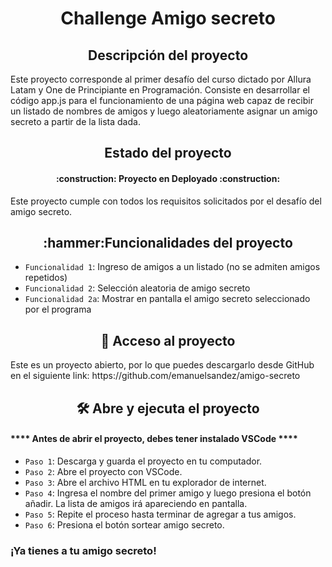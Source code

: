 <h1 align="center"> Challenge Amigo secreto </h1>

<h2 align="center"> Descripción del proyecto </h2>
Este proyecto corresponde al primer desafío del curso dictado por Allura Latam y One de Principiante en Programación. Consiste en desarrollar el código app.js para el funcionamiento de una página web capaz de recibir un listado de nombres de amigos y luego aleatoriamente asignar un amigo secreto a partir de la lista dada.

<h2 align="center"> Estado del proyecto </h2>
<h4 align="center"> :construction: Proyecto en Deployado :construction: </h4>
Este proyecto cumple con todos los requisitos solicitados por el desafío del amigo secreto.

<h2 align="center"> :hammer:Funcionalidades del proyecto </h2>

- `Funcionalidad 1`: Ingreso de amigos a un listado (no se admiten amigos repetidos)
- `Funcionalidad 2`: Selección aleatoria de amigo secreto
- `Funcionalidad 2a`: Mostrar en pantalla el amigo secreto seleccionado por el programa

<h2 align="center"> 📁 Acceso al proyecto </h2>
Este es un proyecto abierto, por lo que puedes descargarlo desde GitHub en el siguiente link: https://github.com/emanuelsandez/amigo-secreto

<h2 align="center"> 🛠️ Abre y ejecuta el proyecto </h2>
<h4> **** Antes de abrir el proyecto, debes tener instalado VSCode **** </h4>

- `Paso 1`: Descarga y guarda el proyecto en tu computador.
- `Paso 2`: Abre el proyecto con VSCode.
- `Paso 3`: Abre el archivo HTML en tu explorador de internet.
- `Paso 4`: Ingresa el nombre del primer amigo y luego presiona el botón añadir. La lista de amigos irá apareciendo en pantalla.
- `Paso 5`: Repite el proceso hasta terminar de agregar a tus amigos.
- `Paso 6`: Presiona el botón sortear amigo secreto.
 <h3>¡Ya tienes a tu amigo secreto! </h3>
